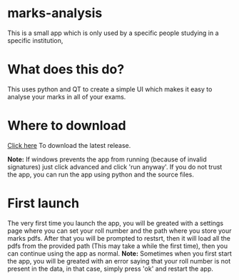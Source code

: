# marks-analysis
This is a small app which is only used by a specific people studying in a specific institution, 

# What does this do?
This uses python and QT to create a simple UI which makes it easy to analyse your marks in all of your exams.

# Where to download
[Click here](https://github.com/Vishvesh1542/marks-analysis/releases/tag/alpha) To download the latest release.

**Note:** If windows prevents the app from running (because of invalid signatures) just click advanced and click 'run anyway'. If you do not trust the app,
you can run the app using python and the source files.

# First launch
The very first time you launch the app, you will be greated with a settings page where you can set your roll number and the path where you store your marks pdfs.
After that you will be prompted to restsrt, then it will load all the pdfs from the provided path (This may take a while the first time), then you can continue using the app as normal.
**Note:** Sometimes when you first start the app, you will be greated with an error saying that your roll number is not present in the data, in that case, simply press 'ok' and restart the app.

